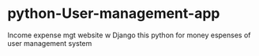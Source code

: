# python-User-management-app
Income expense mgt website w Django
this python for money espenses of user management system
